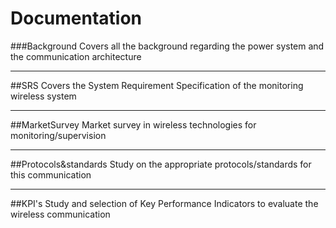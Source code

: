 # Documentation

###Background
Covers all the background regarding the power system and the communication architecture
***

##SRS
Covers the System Requirement Specification of the monitoring wireless system
***

##MarketSurvey
Market survey in wireless technologies for monitoring/supervision
***

##Protocols&standards
Study on the appropriate protocols/standards for this communication
***

##KPI's
Study and selection of Key Performance Indicators to evaluate the wireless communication
